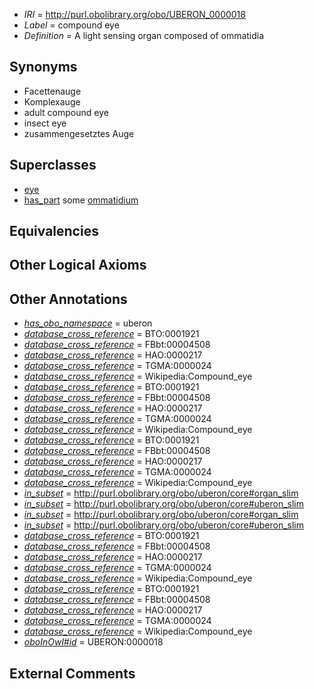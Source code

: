  * *IRI* = http://purl.obolibrary.org/obo/UBERON_0000018
 * *Label* = compound eye
 * *Definition* = A light sensing organ composed of ommatidia

## Synonyms

 * Facettenauge
 * Komplexauge
 * adult compound eye
 * insect eye
 * zusammengesetztes Auge

## Superclasses

 * [eye](../../UBERON/70/UBERON_0000970.md)
 * [has_part](../../BFO/51/BFO_0000051.md) some [ommatidium](../../UBERON/71/UBERON_0000971.md)

## Equivalencies


## Other Logical Axioms


## Other Annotations

 * *[has_obo_namespace](../../ce/oboInOwl#hasOBONamespace.md)* = uberon
 * *[database_cross_reference](../../ef/oboInOwl#hasDbXref.md)* = BTO:0001921
 * *[database_cross_reference](../../ef/oboInOwl#hasDbXref.md)* = FBbt:00004508
 * *[database_cross_reference](../../ef/oboInOwl#hasDbXref.md)* = HAO:0000217
 * *[database_cross_reference](../../ef/oboInOwl#hasDbXref.md)* = TGMA:0000024
 * *[database_cross_reference](../../ef/oboInOwl#hasDbXref.md)* = Wikipedia:Compound_eye
 * *[database_cross_reference](../../ef/oboInOwl#hasDbXref.md)* = BTO:0001921
 * *[database_cross_reference](../../ef/oboInOwl#hasDbXref.md)* = FBbt:00004508
 * *[database_cross_reference](../../ef/oboInOwl#hasDbXref.md)* = HAO:0000217
 * *[database_cross_reference](../../ef/oboInOwl#hasDbXref.md)* = TGMA:0000024
 * *[database_cross_reference](../../ef/oboInOwl#hasDbXref.md)* = Wikipedia:Compound_eye
 * *[database_cross_reference](../../ef/oboInOwl#hasDbXref.md)* = BTO:0001921
 * *[database_cross_reference](../../ef/oboInOwl#hasDbXref.md)* = FBbt:00004508
 * *[database_cross_reference](../../ef/oboInOwl#hasDbXref.md)* = HAO:0000217
 * *[database_cross_reference](../../ef/oboInOwl#hasDbXref.md)* = TGMA:0000024
 * *[database_cross_reference](../../ef/oboInOwl#hasDbXref.md)* = Wikipedia:Compound_eye
 * *[in_subset](../../et/oboInOwl#inSubset.md)* = http://purl.obolibrary.org/obo/uberon/core#organ_slim
 * *[in_subset](../../et/oboInOwl#inSubset.md)* = http://purl.obolibrary.org/obo/uberon/core#uberon_slim
 * *[in_subset](../../et/oboInOwl#inSubset.md)* = http://purl.obolibrary.org/obo/uberon/core#organ_slim
 * *[in_subset](../../et/oboInOwl#inSubset.md)* = http://purl.obolibrary.org/obo/uberon/core#uberon_slim
 * *[database_cross_reference](../../ef/oboInOwl#hasDbXref.md)* = BTO:0001921
 * *[database_cross_reference](../../ef/oboInOwl#hasDbXref.md)* = FBbt:00004508
 * *[database_cross_reference](../../ef/oboInOwl#hasDbXref.md)* = HAO:0000217
 * *[database_cross_reference](../../ef/oboInOwl#hasDbXref.md)* = TGMA:0000024
 * *[database_cross_reference](../../ef/oboInOwl#hasDbXref.md)* = Wikipedia:Compound_eye
 * *[database_cross_reference](../../ef/oboInOwl#hasDbXref.md)* = BTO:0001921
 * *[database_cross_reference](../../ef/oboInOwl#hasDbXref.md)* = FBbt:00004508
 * *[database_cross_reference](../../ef/oboInOwl#hasDbXref.md)* = HAO:0000217
 * *[database_cross_reference](../../ef/oboInOwl#hasDbXref.md)* = TGMA:0000024
 * *[database_cross_reference](../../ef/oboInOwl#hasDbXref.md)* = Wikipedia:Compound_eye
 * *[oboInOwl#id](../../id/oboInOwl#id.md)* = UBERON:0000018

## External Comments

